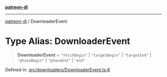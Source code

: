 [**patreon-dl**](../README.md)

***

[patreon-dl](../README.md) / DownloaderEvent

# Type Alias: DownloaderEvent

> **DownloaderEvent** = `"fetchBegin"` \| `"targetBegin"` \| `"targetEnd"` \| `"phaseBegin"` \| `"phaseEnd"` \| `"end"`

Defined in: [src/downloaders/DownloaderEvent.ts:6](https://github.com/patrickkfkan/patreon-dl/blob/4dbe5b7f9bc86c654049194392d94f0aeefc44c0/src/downloaders/DownloaderEvent.ts#L6)
